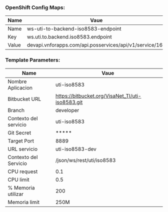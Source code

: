 
### OpenShift Config Maps: 
| Name | Vaue |
| ------ | ------ |
| Name  | ws-uti-to-backend-iso8583-endpoint |
| Key   | ws.uti.to.backend.iso8583.endpoint |
| Value | devapi.vnforapps.com/api.posservices/api/v1/service/164 |    

 
### Template Parameters: 
| Name | Vaue |
| ------ | ------ |
| Nombre Aplicacion     | uti-iso8583 | 
| Bitbucket URL         | https://bitbucket.org/VisaNet_TI/uti-iso8583.git |
| Branch                | developer |
| Contexto del servicio | uti-iso8583 |
| Git Secret            | ***** |
| Target Port           | 8889 |
| URL servicio          | uti-iso8583-dev |
| Contexto del Servicio | /json/ws/rest/uti/iso8583 |
| CPU request           | 0.1 |
| CPU limit             | 0.5 |
| % Memoria utilizar    | 200 |
| Memoria limit         | 250M |

